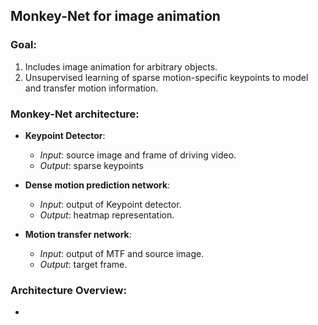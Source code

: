 ## **Monkey-Net for image animation**

### **Goal**:
1. Includes image animation for arbitrary objects.
2. Unsupervised learning of sparse motion-specific keypoints to model and transfer motion information.


### **Monkey-Net architecture**:
* **Keypoint Detector**:
  * *Input*: source image and frame of driving video.
  * *Output*: sparse keypoints

* **Dense motion prediction network**:
  * *Input*: output of Keypoint detector.
  * *Output*: heatmap representation.

* **Motion transfer network**:
  * *Input*: output of MTF and source image.
  * *Output*: target frame.

### **Architecture Overview**:

*
